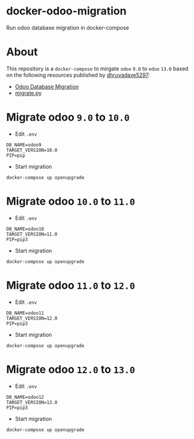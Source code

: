 # docker-odoo-migration
Run odoo database migration in docker-compose

# About
This repository is a `docker-compose` to mirgate `odoo` `9.0` to `odoo` `13.0` based on the following resources published by [dhruvadave5297](https://medium.com/@dhruvadave5297):

- [Odoo Database Migration](https://medium.com/@dhruvadave5297/odoo-database-migration-3df0050a231c)
- [migrate.py](https://gist.github.com/DhruvaDave/67be77caf492aa09cdb84c7c51d5ee39)

# Migrate odoo `9.0` to `10.0`

- Edit `.env`
```
DB_NAME=odoo9
TARGET_VERSION=10.0
PIP=pip
```

- Start migration

```
docker-compose up openupgrade
```

# Migrate odoo `10.0` to `11.0`

- Edit `.env`
```
DB_NAME=odoo10
TARGET_VERSION=11.0
PIP=pip3
```

- Start migration

```
docker-compose up openupgrade
```

# Migrate odoo `11.0` to `12.0`

- Edit `.env`
```
DB_NAME=odoo11
TARGET_VERSION=12.0
PIP=pip3
```

- Start migration

```
docker-compose up openupgrade
```

# Migrate odoo `12.0` to `13.0`

- Edit `.env`
```
DB_NAME=odoo12
TARGET_VERSION=13.0
PIP=pip3
```

- Start migration

```
docker-compose up openupgrade
```
